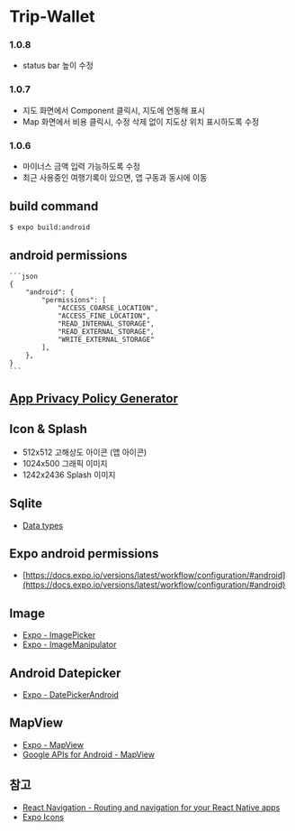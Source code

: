 # Trip-Wallet

### 1.0.8
- status bar 높이 수정
### 1.0.7
- 지도 화면에서 Component 클릭시, 지도에 연동해 표시
- Map 화면에서 비용 클릭시, 수정 삭제 없이 지도상 위치 표시하도록 수정
### 1.0.6
- 마이너스 금액 입력 가능하도록 수정
- 최근 사용중인 여행기록이 있으면, 앱 구동과 동시에 이동

## build command
```bash
$ expo build:android 
```

## android permissions
    ```json
    {
        "android": {
            "permissions": [
                "ACCESS_COARSE_LOCATION",
                "ACCESS_FINE_LOCATION",
                "READ_INTERNAL_STORAGE",
                "READ_EXTERNAL_STORAGE",
                "WRITE_EXTERNAL_STORAGE"  
            ],
        },
    }
    ```

## [App Privacy Policy Generator](https://app-privacy-policy-generator.firebaseapp.com/#)

## Icon & Splash
- 512x512 고해상도 아이콘 (앱 아이콘)
- 1024x500 그래픽 이미지
- 1242x2436 Splash 이미지

## Sqlite
- [Data types](https://sqlite.org/datatype3.html)

## Expo android permissions
- [https://docs.expo.io/versions/latest/workflow/configuration/#android](https://docs.expo.io/versions/latest/workflow/configuration/#android)

## Image
- [Expo - ImagePicker](https://docs.expo.io/versions/v28.0.0/sdk/imagepicker/)
- [Expo - ImageManipulator](https://docs.expo.io/versions/v28.0.0/sdk/imagemanipulator/)

## Android Datepicker
- [Expo - DatePickerAndroid](https://docs.expo.io/versions/latest/react-native/datepickerandroid/#open)

## MapView
- [Expo - MapView](https://docs.expo.io/versions/latest/sdk/map-view/)
- [Google APIs for Android - MapView](https://developers.google.com/android/reference/com/google/android/gms/maps/MapView)

## 참고
- [React Navigation - Routing and navigation for your React Native apps](https://reactnavigation.org/)
- [Expo Icons](https://expo.github.io/vector-icons/)